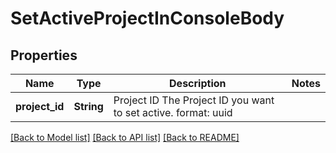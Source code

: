 # SetActiveProjectInConsoleBody

## Properties

Name | Type | Description | Notes
------------ | ------------- | ------------- | -------------
**project_id** | **String** | Project ID  The Project ID you want to set active.  format: uuid | 

[[Back to Model list]](../README.md#documentation-for-models) [[Back to API list]](../README.md#documentation-for-api-endpoints) [[Back to README]](../README.md)


